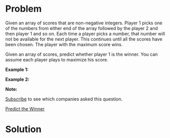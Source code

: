 
# Problem

Given an array of scores that are non-negative integers. Player 1 picks one of
the numbers from either end of the array followed by the player 2 and then
player 1 and so on. Each time a player picks a number, that number will not be
available for the next player. This continues until all the scores have been
chosen. The player with the maximum score wins.

Given an array of scores, predict whether player 1 is the winner. You can
assume each player plays to maximize his score.

**Example 1:**  

**Example 2:**  

**Note:**  

[Subscribe](/subscribe/) to see which companies asked this question.



[Predict the Winner](https://leetcode.com/problems/predict-the-winner)

# Solution



